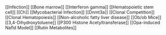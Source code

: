[[Infection]]
[[Bone marrow]]
[[Interferon gamma]]
[[Hematopoietic stem cell]]
[[Ch]]
[[Mycobacterial Infection]]
[[Dnmt3a]]
[[Clonal Competition]]
[[Clonal Hematopoiesis]]
[[Non-alcoholic fatty liver disease]]
[[Ob/ob Mice]]
[[3,4-Dihydroxytoluene]]
[[P300 Histone Acetyltransferase]]
[[Opa-induced Nafld Model]]
[[Rutin Metabolites]]
